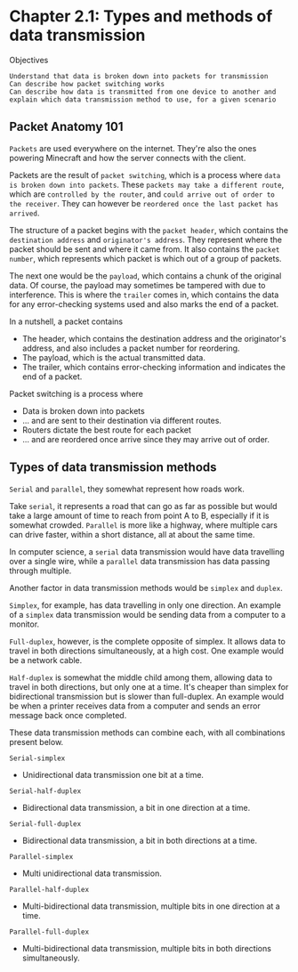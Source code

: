 # Chapter 2.1: Types and methods of data transmission

Objectives

```
Understand that data is broken down into packets for transmission
Can describe how packet switching works
Can describe how data is transmitted from one device to another and explain which data transmission method to use, for a given scenario
```

## Packet Anatomy 101

``Packets`` are used everywhere on the internet. They're also the ones powering Minecraft and how the server connects with the client. 

Packets are the result of ``packet switching``, which is a process where ``data is broken down into packets``. These ``packets may take a different route``, which are ``controlled by the router``, and ``could arrive out of order to the receiver``. They can however be ``reordered once the last packet has arrived``.

The structure of a packet begins with the ``packet header``, which contains the ``destination address`` and ``originator's address``. They represent where the packet should be sent and where it came from. It also contains the ``packet number``, which represents which packet is which out of a group of packets.

The next one would be the ``payload``, which contains a chunk of the original data. Of course, the payload may sometimes be tampered with due to interference. This is where the ``trailer`` comes in, which contains the data for any error-checking systems used and also marks the end of a packet.

In a nutshell, a packet contains

* The header, which contains the destination address and the originator's address, and also includes a packet number for reordering.
* The payload, which is the actual transmitted data.
* The trailer, which contains error-checking information and indicates the end of a packet.

Packet switching is a process where
* Data is broken down into packets
* ... and are sent to their destination via different routes.
* Routers dictate the best route for each packet
* ... and are reordered once arrive since they may arrive out of order.

## Types of data transmission methods

``Serial`` and ``parallel``, they somewhat represent how roads work. 

Take ``serial``, it represents a road that can go as far as possible but would take a large amount of time to reach from point A to B, especially if it is somewhat crowded.
``Parallel`` is more like a highway, where multiple cars can drive faster, within a short distance, all at about the same time.

In computer science, a ``serial`` data transmission would have data travelling over a single wire, while a ``parallel`` data transmission has data passing through multiple.

Another factor in data transmission methods would be ``simplex`` and ``duplex``.

``Simplex``, for example, has data travelling in only one direction. An example of a ``simplex`` data transmission would be sending data from a computer to a monitor.

``Full-duplex``, however, is the complete opposite of simplex. It allows data to travel in both directions simultaneously, at a high cost. One example would be a network cable. 

``Half-duplex`` is somewhat the middle child among them, allowing data to travel in both directions, but only one at a time. It's cheaper than simplex for bidirectional transmission but is slower than full-duplex. An example would be when a printer receives data from a computer and sends an error message back once completed.

These data transmission methods can combine each, with all combinations present below.

``Serial-simplex``
* Unidirectional data transmission one bit at a time.

``Serial-half-duplex``
* Bidirectional data transmission, a bit in one direction at a time.

``Serial-full-duplex``
* Bidirectional data transmission, a bit in both directions at a time.

``Parallel-simplex``
* Multi unidirectional data transmission.

``Parallel-half-duplex``
* Multi-bidirectional data transmission, multiple bits in one direction at a time.

``Parallel-full-duplex``
* Multi-bidirectional data transmission, multiple bits in both directions simultaneously.
